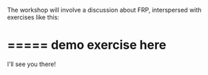 The workshop will involve a discussion about FRP, interspersed with exercises like this:

=====
demo exercise here
=====

I'll see you there!
